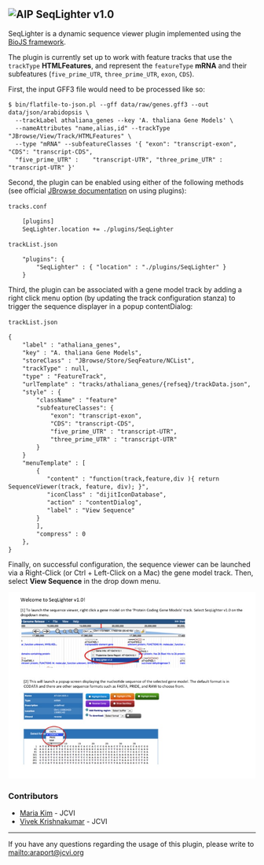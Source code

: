 ![AIP][1] SeqLighter v1.0
---

SeqLighter is a dynamic sequence viewer plugin implemented using the [BioJS framework](http://biojs.net/).

The plugin is currently set up to work with feature tracks that use the `trackType` **HTMLFeatures**, and represent the `featureType` **mRNA** and their subfeatures (`five_prime_UTR`, `three_prime_UTR`, `exon`, `CDS`). 

First, the input GFF3 file would need to be processed like so:

	$ bin/flatfile-to-json.pl --gff data/raw/genes.gff3 --out data/json/arabidopsis \
	  --trackLabel athaliana_genes --key 'A. thaliana Gene Models' \
	  --nameAttributes "name,alias,id" --trackType "JBrowse/View/Track/HTMLFeatures" \
	  --type "mRNA" --subfeatureClasses '{ "exon": "transcript-exon", "CDS": "transcript-CDS", 
	  "five_prime_UTR" : 	"transcript-UTR", "three_prime_UTR" : "transcript-UTR" }'

Second, the plugin can be enabled using either of the following methods (see official [JBrowse documentation](http://gmod.org/wiki/JBrowse_Configuration_Guide#Using_Plugins) on using plugins):

`tracks.conf`

		[plugins]
		SeqLighter.location += ./plugins/SeqLighter

`trackList.json`

		"plugins": {
			"SeqLighter" : { "location" : "./plugins/SeqLighter" }
		}

Third, the plugin can be associated with a gene model track by adding a right click menu option (by updating the track configuration stanza) to trigger the sequence displayer in a popup contentDialog:

`trackList.json`

	{
    	"label" : "athaliana_genes",
        "key" : "A. thaliana Gene Models",
        "storeClass" : "JBrowse/Store/SeqFeature/NCList",
        "trackType" : null,
        "type" : "FeatureTrack",
        "urlTemplate" : "tracks/athaliana_genes/{refseq}/trackData.json",
        "style" : {
        	"className" : "feature"
        	"subfeatureClasses": {
           		"exon": "transcript-exon",
         		"CDS": "transcript-CDS",
         		"five_prime_UTR" : "transcript-UTR",
         		"three_prime_UTR" : "transcript-UTR"
         	}
        }
		"menuTemplate" : [
        	{
               "content" : "function(track,feature,div ){ return SequenceViewer(track, feature, div); }",
               "iconClass" : "dijitIconDatabase",
               "action" : "contentDialog",
               "label" : "View Sequence"
            }  
        	],
        	"compress" : 0
        },
	}


Finally, on successful configuration, the sequence viewer can be launched via a Right-Click (or Ctrl + Left-Click on a Mac) the gene model track. Then, select **View Sequence** in the drop down menu.

![SeqLighter Screeshot](./img/seqlighter_image1.jpg)

### Contributors

* [Maria Kim](https://github.com/msarmien) - JCVI
* [Vivek Krishnakumar](https://github.com/vivekkrish) - JCVI

* * *

If you have any questions regarding the usage of this plugin, please write to <mailto:araport@jcvi.org>

[1]: http://bit.ly/aip-logo